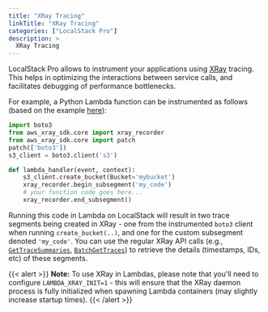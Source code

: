 ```yaml
---
title: "XRay Tracing"
linkTitle: "XRay Tracing"
categories: ["LocalStack Pro"]
description: >
  XRay Tracing
---
```


LocalStack Pro allows to instrument your applications using [XRay](https://aws.amazon.com/xray/) tracing. This helps in optimizing the interactions between service calls, and facilitates debugging of performance bottlenecks.

For example, a Python Lambda function can be instrumented as follows (based on the example [here](https://docs.aws.amazon.com/lambda/latest/dg/python-tracing.html)):

```python
import boto3
from aws_xray_sdk.core import xray_recorder
from aws_xray_sdk.core import patch
patch(['boto3'])
s3_client = boto3.client('s3')

def lambda_handler(event, context):
    s3_client.create_bucket(Bucket='mybucket')
    xray_recorder.begin_subsegment('my_code')
    # your function code goes here...
    xray_recorder.end_subsegment()
```

Running this code in Lambda on LocalStack will result in two trace segments being created in XRay - one from the instrumented `boto3` client when running `create_bucket(..)`, and one for the custom subsegment denoted `'my_code'`. You can use the regular XRay API calls (e.g., [`GetTraceSummaries`](https://docs.aws.amazon.com/xray/latest/api/API_GetTraceSummaries.html), [`BatchGetTraces`](https://docs.aws.amazon.com/xray/latest/api/API_BatchGetTraces.html)) to retrieve the details (timestamps, IDs, etc) of these segments.

{{< alert >}}
**Note:** To use XRay in Lambdas, please note that you'll need to configure `LAMBDA_XRAY_INIT=1` - this will ensure that the XRay daemon process is fully initialized when spawning Lambda containers (may slightly increase startup times).
{{< /alert >}}
